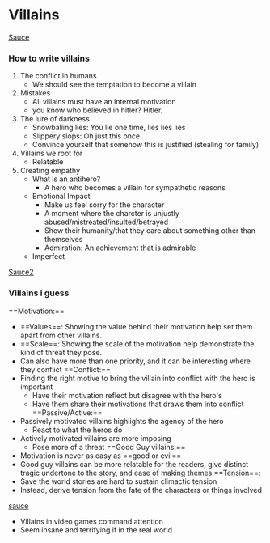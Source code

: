 # Villains
[Sauce](https://www.youtube.com/watch?v=54c8svkLHf4&ab_channel=FilmCourage)
### How to write villains
1. The conflict in humans
	- We should see the temptation to become a villain
2. Mistakes
	- All villains must have an internal motivation
	- you know who believed in hitler? Hitler.
3. The lure of darkness
	- Snowballing lies: You lie one time, lies lies lies
	- Slippery slops: Oh just this once
	- Convince yourself that somehow this is justified (stealing for family)
4. Villains we root for
	- Relatable
5. Creating empathy
	- What is an antihero?
		- A hero who becomes a villain for sympathetic reasons
	- Emotional Impact
		- Make us feel sorry for the character
		- A moment where the charcter is unjustly abused/mistreated/insulted/betrayed
		- Show their humanity/that they care about something other than themselves
		- Admiration: An achievement that is admirable
	- Imperfect

[Sauce2](https://www.youtube.com/watch?v=16eJZmW_cGE&ab_channel=HelloFutureMe)
### Villains i guess
==Motivation:==
- ==Values==: Showing the value behind their motivation help set them apart from other villains.
- ==Scale==: Showing the scale of the motivation help demonstrate the kind of threat they pose.
- Can also have more than one priority, and it can be interesting where they conflict
==Conflict:==
- Finding the right motive to bring the villain into conflict with the hero is important
	- Have their motivation reflect but disagree with the hero's
	- Have them share their motivations that draws them into conflict
==Passive/Active:==
- Passively motivated villains highlights the agency of the hero
	- React to what the heros do
- Actively motivated villains are more imposing
	- Pose more of a threat
==Good Guy villains:==
- Motivation is never as easy as ==good or evil==
- Good guy villains can be more relatable for the readers, give distinct tragic undertone to the story, and ease of making themes
==Tension==:
- Save the world stories are hard to sustain climactic tension
- Instead, derive tension from the fate of the characters or things involved

[sauce](https://www.youtube.com/watch?v=_JKy5LwtjHM&ab_channel=Razbuten)
- Villains in video games command attention
- Seem insane and terrifying if in the real world